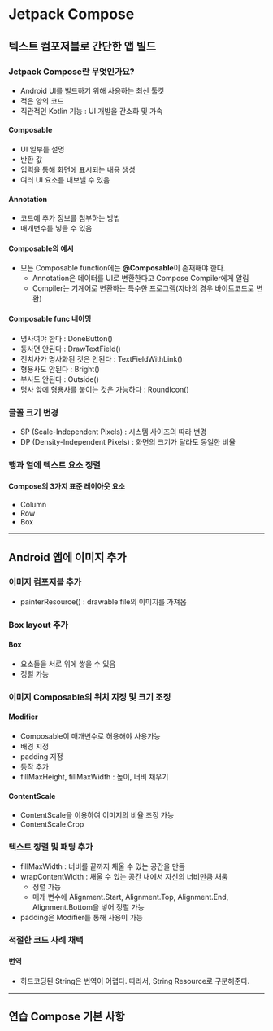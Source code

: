 # Jetpack Compose

## 텍스트 컴포저블로 간단한 앱 빌드

### Jetpack Compose란 무엇인가요?
- Android UI를 빌드하기 위해 사용하는 최신 툴킷
- 적은 양의 코드
- 직관적인 Kotlin 기능 : UI 개발을 간소화 및 가속

#### Composable
- UI 일부를 설명
- 반환 값 
- 입력을 통해 화면에 표시되는 내용 생성
- 여러 UI 요소를 내보낼 수 있음

#### Annotation
- 코드에 추가 정보를 첨부하는 방법
- 매개변수를 넣을 수 있음

#### Composable의 예시
- 모든 Composable function에는 **@Composable**이 존재해야 한다.
    - Annotation은 데이터를 UI로 변환한다고 Compose Compiler에게 알림
    - Compiler는 기계어로 변환하는 특수한 프로그램(자바의 경우 바이트코드로 변환)

#### Composable func 네이밍
- 명사여야 한다 : DoneButton()
- 동사면 안된다 : DrawTextField() 
- 전치사가 명사화된 것은 안된다 : TextFieldWithLink()
- 형용사도 안된다 : Bright()
- 부사도 안된다 : Outside()
- 명사 앞에 형용사를 붙이는 것은 가능하다 : RoundIcon()

### 글꼴 크기 변경 
- SP (Scale-Independent Pixels) : 시스템 사이즈의 따라 변경
- DP (Density-Independent Pixels) : 화면의 크기가 달라도 동일한 비율

### 행과 열에 텍스트 요소 정렬

#### Compose의 3가지 표준 레이아웃 요소
- Column
- Row
- Box

--- 

## Android 앱에 이미지 추가

### 이미지 컴포저블 추가
- painterResource() : drawable file의 이미지를 가져옴

### Box layout 추가

#### Box
- 요소들을 서로 위에 쌓을 수 있음
- 정렬 가능

### 이미지 Composable의 위치 지정 및 크기 조정

#### Modifier
- Composable이 매개변수로 허용해야 사용가능
- 배경 지정
- padding 지정
- 동작 추가
- fillMaxHeight, fillMaxWidth : 높이, 너비 채우기

#### ContentScale
- ContentScale을 이용하여 이미지의 비율 조정 가능
- ContentScale.Crop

### 텍스트 정렬 및 패딩 추가
- fillMaxWidth : 너비를 끝까지 채울 수 있는 공간을 만듬
- wrapContentWidth : 채울 수 있는 공간 내에서 자신의 너비만큼 채움
    - 정렬 가능
    - 매개 변수에 Alignment.Start, Alignment.Top, Alignment.End, Alignment.Bottom을 넣어 정렬 가능
- padding은 Modifier를 통해 사용이 가능

### 적절한 코드 사례 채택

#### 번역
- 하드코딩된 String은 번역이 어렵다. 따라서, String Resource로 구분해준다.

---

## 연습 Compose 기본 사항
